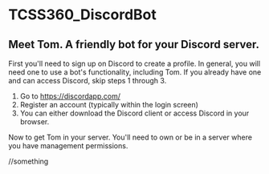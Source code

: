 # TCSS360_DiscordBot
## Meet Tom. A friendly bot for your Discord server.

First you'll need to sign up on Discord to create a profile. In general, you will need one to use a bot's functionality, including Tom. If you already have one and can access Discord, skip steps 1 through 3.

  1. Go to https://discordapp.com/
  2. Register an account (typically within the login screen)
  3. You can either download the Discord client or access Discord in your browser.

Now to get Tom in your server. You'll need to own or be in a server where you have management permissions.

  //something
